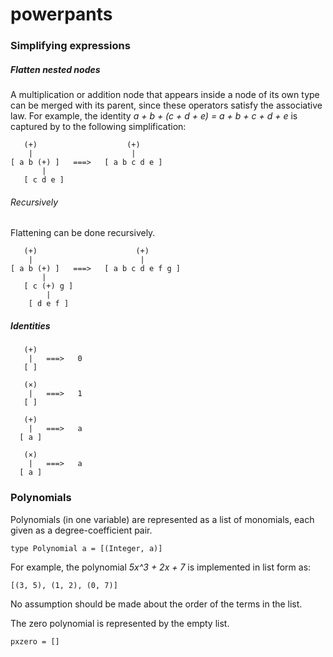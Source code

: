 # powerpants


### Simplifying expressions

##### Flatten nested nodes

A multiplication or addition node that appears inside a node of its own type can be merged with its parent, since these operators satisfy the associative law. For example, the identity <i> a + b + (c + d + e) = a + b + c + d + e </i> is captured by to the following simplification:

```
   (+)                    (+)
    |                      |
[ a b (+) ]   ===>   [ a b c d e ]
       | 
   [ c d e ]
```

###### Recursively

Flattening can be done recursively.

```
   (+)                      (+)
    |                        |
[ a b (+) ]   ===>   [ a b c d e f g ]
       | 
   [ c (+) g ]
        |
    [ d e f ]
```

##### Identities

```
   (+)
    |   ===>   0
   [ ]
```

```
   (×)
    |   ===>   1
   [ ]
```

```
   (+)
    |   ===>   a
  [ a ]
```

```
   (×)
    |   ===>   a
  [ a ]
```

### Polynomials

Polynomials (in one variable) are represented as a list of monomials, each given as a degree-coefficient pair.

```
type Polynomial a = [(Integer, a)]
```

For example, the polynomial <i> 5x^3 + 2x + 7 </i> is implemented in list form as:

```
[(3, 5), (1, 2), (0, 7)]
```

No assumption should be made about the order of the terms in the list.

The zero polynomial is represented by the empty list.

```
pxzero = []
```
